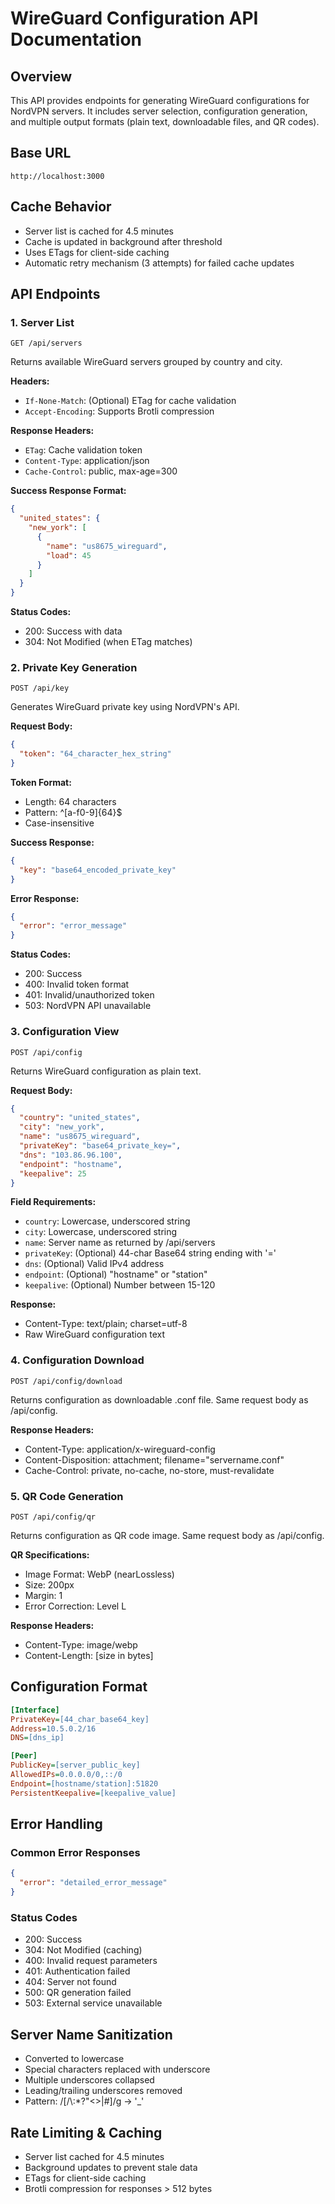 # WireGuard Configuration API Documentation

## Overview
This API provides endpoints for generating WireGuard configurations for NordVPN servers. It includes server selection, configuration generation, and multiple output formats (plain text, downloadable files, and QR codes).

## Base URL
```
http://localhost:3000
```

## Cache Behavior
- Server list is cached for 4.5 minutes
- Cache is updated in background after threshold
- Uses ETags for client-side caching
- Automatic retry mechanism (3 attempts) for failed cache updates

## API Endpoints

### 1. Server List
```http
GET /api/servers
```

Returns available WireGuard servers grouped by country and city.

**Headers:**
- `If-None-Match`: (Optional) ETag for cache validation
- `Accept-Encoding`: Supports Brotli compression

**Response Headers:**
- `ETag`: Cache validation token
- `Content-Type`: application/json
- `Cache-Control`: public, max-age=300

**Success Response Format:**
```json
{
  "united_states": {
    "new_york": [
      {
        "name": "us8675_wireguard",
        "load": 45
      }
    ]
  }
}
```

**Status Codes:**
- 200: Success with data
- 304: Not Modified (when ETag matches)

### 2. Private Key Generation
```http
POST /api/key
```

Generates WireGuard private key using NordVPN's API.

**Request Body:**
```json
{
  "token": "64_character_hex_string"
}
```

**Token Format:**
- Length: 64 characters
- Pattern: ^[a-f0-9]{64}$
- Case-insensitive

**Success Response:**
```json
{
  "key": "base64_encoded_private_key"
}
```

**Error Response:**
```json
{
  "error": "error_message"
}
```

**Status Codes:**
- 200: Success
- 400: Invalid token format
- 401: Invalid/unauthorized token
- 503: NordVPN API unavailable

### 3. Configuration View
```http
POST /api/config
```

Returns WireGuard configuration as plain text.

**Request Body:**
```json
{
  "country": "united_states",
  "city": "new_york",
  "name": "us8675_wireguard",
  "privateKey": "base64_private_key=",
  "dns": "103.86.96.100",
  "endpoint": "hostname",
  "keepalive": 25
}
```

**Field Requirements:**
- `country`: Lowercase, underscored string
- `city`: Lowercase, underscored string
- `name`: Server name as returned by /api/servers
- `privateKey`: (Optional) 44-char Base64 string ending with '='
- `dns`: (Optional) Valid IPv4 address
- `endpoint`: (Optional) "hostname" or "station"
- `keepalive`: (Optional) Number between 15-120

**Response:**
- Content-Type: text/plain; charset=utf-8
- Raw WireGuard configuration text

### 4. Configuration Download
```http
POST /api/config/download
```

Returns configuration as downloadable .conf file.
Same request body as /api/config.

**Response Headers:**
- Content-Type: application/x-wireguard-config
- Content-Disposition: attachment; filename="servername.conf"
- Cache-Control: private, no-cache, no-store, must-revalidate

### 5. QR Code Generation
```http
POST /api/config/qr
```

Returns configuration as QR code image.
Same request body as /api/config.

**QR Specifications:**
- Image Format: WebP (nearLossless)
- Size: 200px
- Margin: 1
- Error Correction: Level L

**Response Headers:**
- Content-Type: image/webp
- Content-Length: [size in bytes]

## Configuration Format
```ini
[Interface]
PrivateKey=[44_char_base64_key]
Address=10.5.0.2/16
DNS=[dns_ip]

[Peer]
PublicKey=[server_public_key]
AllowedIPs=0.0.0.0/0,::/0
Endpoint=[hostname/station]:51820
PersistentKeepalive=[keepalive_value]
```

## Error Handling

### Common Error Responses
```json
{
  "error": "detailed_error_message"
}
```

### Status Codes
- 200: Success
- 304: Not Modified (caching)
- 400: Invalid request parameters
- 401: Authentication failed
- 404: Server not found
- 500: QR generation failed
- 503: External service unavailable

## Server Name Sanitization
- Converted to lowercase
- Special characters replaced with underscore
- Multiple underscores collapsed
- Leading/trailing underscores removed
- Pattern: /[\/\\:*?"<>|#]/g → '_'

## Rate Limiting & Caching
- Server list cached for 4.5 minutes
- Background updates to prevent stale data
- ETags for client-side caching
- Brotli compression for responses > 512 bytes
